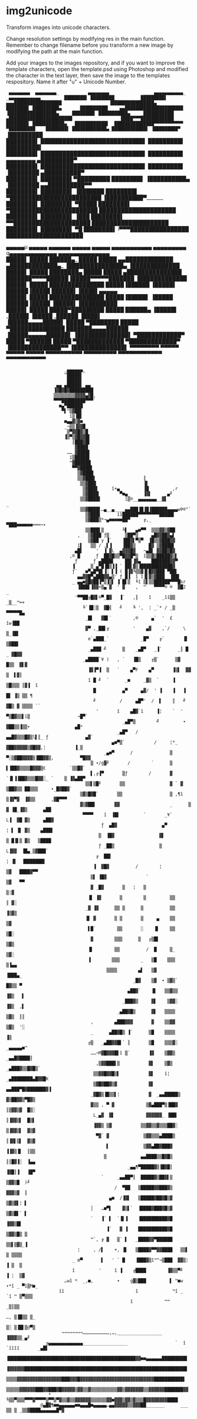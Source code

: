 # img2unicode
Transform images into unicode characters.

Change resolution settings by modifying res in the main function. Remember to change filename before you transform a new image by modifying the path at the main function.

Add your images to the images repository, and if you want to improve the template characters, open the template.psd using Photoshop and modified the character in the text layer, then save the image to the templates respository. Name it after "u" + Unicode Number.

`
   ▄▄▄▄▄▄▄▄  ▄▄▄▄▄▄▄▄_           ▄▄▄▄▄▄▄▄             ____▄▄▄▄▄▄▄▄▄▄▄_                   _▄▄▄▄▄▄▄▄▄▄▄▄_       
   ████████▌ █████████_         █████████▌       ▄▄▄██████████████████                  ▐████████████████▄_     
   ████████▌ ██████████▄       ██████████▌    ▄▄██████████████████████                  ▐██████████████████▄    
   ████████▌ ███████████▄    _███████████▌   ▄████████████████████████                  ▐████▀▀▀████████████▌   
   ████████▌ ████████████▄  _████████████▌  ███████████████▀▀▀▀▀▀▀▀▀▀▀                            ▀██████████   
   ████████▌ █████████████▄_█████████████▌ ▐█████████▀`                                            ▐█████████   
   ████████▌ ████████████████████████████▌ █████████▌                                             _█████████▌   
   ████████▌ ████████████████████████████▌ █████████▌         ▄▄▄▄▄▄▄▄                          _▄█████████▀    
   ████████▌ ████████████████████████████▌ █████████▌        ▐████████                       _▄██████████▀      
   ████████▌ ████████▌▀█████████ ████████▌ ▐██████████▄__    ▐████████                   _▄▄██████████▀▀        
   ████████▌ ████████▌ ▐███████  ████████▌  ▀█████████████████████████                  ▐██████████▀_________   
   ████████▌ ████████▌  ▀█████   ████████▌   ▀████████████████████████                  █████████████████████   
   ████████▌ ████████▌   ▐███    ████████▌     ▀▀█████████████████████                  █████████████████████   
   ████████▌ ████████▌    ▀█     ████████▌        î▀▀▀████████████████                  █████████████████████   
                                                                                                                
  ▄▄▄▄▄µ     ▄▄▄▄▄ ▄▄▄▄▄▄    ▄▄▄▄▄ ▄▄▄▄▄     _▄▄▄▄▄▄▄▄▄▄▄    _▄▄▄▄▄▄▄▄▄_    q▄▄▄▄▄▄▄▄▄▄▄▄▄_    ▄▄▄▄▄▄▄▄▄▄▄▄▄▄   
  █████▌     █████ ██████▄_  █████ █████  ▄▄█████████████  ▄█████████████▄_ ▐███████████████▄  ▐█████████████   
  █████▌     █████ ████████▄ █████ █████ ▄███████████████ ███████▀▀▀▀██████_▐█████▀▀▀▀▀███████ ▐█████████████   
  █████▌     █████ ███████████████ █████▐██████          ▐█████▌      ██████▐█████      ██████▌▐████▌▄▄▄▄▄      
  █████▌     █████ ███████████████ █████▐█████▌          ▐█████       ██████▐█████      ▐█████▌▐██████████      
  █████▌     █████ █████▀█████████ █████ ██████▄_        ▐█████▌     _█████▌▐█████     _██████ ▐████▌           
  ▐█████▄▄▄▄█████▌ █████ ▀████████ █████ ▀███████████████ ███████▄▄▄▄██████ ▐█████▄▄▄▄▄██████▌ ▐██████████████▌ 
   ▀████████████▀  █████   ▀██████ █████   ▀█████████████  ▀█████████████▀  ▐██████████████▀▀  ▐██████████████▌ 
      ▀▀▀▀▀▀▀▀     ▀▀▀▀▀     ▀▀▀▀▀ ▀▀▀▀▀       ▀▀▀▀▀▀▀▀▀▀     ▀▀▀▀▀▀▀▀▀      ▀▀▀▀▀▀▀▀▀▀▀▀`     ▀▀▀▀▀▀▀▀▀▀▀▀▀▀▀` 
                                                                                                         
                          _▄▄▄▄▄▄_                                                                                 
                          ™█████▌`                                                                                 
                           █████▌                                                                                  
                      _▄▄_▄█████▌_▄▄_                                                                              
                      ▐▓█▓█▓█████████                                                                              
                      ▒▒▒▒▒▒▒▒▓▓▓▓▄▓█,                                                                             
                      ▀▀▀█████████▀▀▀`                                                                             
                        ■▄▀██████                                                                                  
                         ▀▌™▒▓██▌                                                                                  
                            î▒▐█▌                                                                                  
                          ■▄▄▓▒▓■_                                                                                 
                          _¬▒▒▐▓▓█_                                                                                
                           ▒▀▓▓█▓▒█                                                                                
                          ▐▒▀▒▓█▓▓█▌                                                                               
                             ║███▓█▌                                                                               
                              ▓████                                                                                
                           ……_▓████▌                                                                               
                            î▒█████▌                                                                               
                            ™▓██████                                                                               
                             ▀▀▓████▌                                                                              
                               ▒▓████                                                                              
                               ▒▒▓███▌                  ║                                                          
                                ▒▒▓███                  ▐▌                                                         
                                 ▒▓███▌     î+▄_        ▐█         ,r                                              
                                 ▒▓████        ▀■▄_     ▐▓▌     _▄╝                                                
                                ▒▒▓████▌         î▒®__▄▄▄▄▄▄▄__▓▌          _                                       
                                ▒▒▓████▌…▄__▄____▄▄███▐█▐█▐██████▄▄▄▄wÞ®"`                                         
                                  ▒▓███▌      îî██████▀▀▀▀▀▀▀▀█████▌                                               
                                  ▒▓███▒*¬▄■■■■■██▀     ╔,_     ▀███■■■■■■═══¬∙                                    
                                  ▒▒███▌▒       ╚▌  _▄■▀▀  ▒▒▒▓▓▒▓██                                               
                               ,   ▒▓███ ƒ▒      ▒██▀▒__   ▄█▓▓██▓▄▌                                               
                                   ▒▓██`y ▐`    ▐██▓▌▀▒▀  ▐█▒▒▓███▓▓                                               
                               î▌   ▒▒ / ,▌▐    ▐██▓▒     █▓ ▒▓████▌                                               
                              ▄█▌     '  ▐_▓L _▄▓▓▓█▓   ¬▄█▌ ▓▓██▓█▓                                               
                            ,® █      ƒ _██▓█▒▒▀█▓▓█▀▒  î▒▒▓▒█████▓▒▌                                              
                              ƒ      ƒ ▄████▌    ██▌▐▓▄____███████▓▓▀                                              
                             ▐     _▒ ▄▀█▐█▒▐▐ ` ██▌▓▒▐████████████▓                                               
                             ƒ`  _■▀▄█▀█▌▐░ ▌▐ ( █▐▓╚▒▒▓▐▌█▓▓███ ▀██▌                                              
                               ▄▄▓▓█▀▄███▓▓▄▒' ƒ_█▐  î î▐▌▓▒▓███__▐██▌                                             
                             _ ▄▄■▓█▓██▐▀▒▐▒▌ ▐ █▌▒  ╚î ▒▌▒▒██████▀▀▀█‰r                                           
                               ▐███▌▐▓▓+▒▄`▓  ' ▓    ,  ™   ▀▀▀▀® ®  ▓█2  _                                        
                              '▀▀██╔█▓▌®▀_█▓   ▐`   ,║    î    _îî▒▒ _▒__™═+                                       
                                 ╚`▐█░▒  ▓█╣   ╝    ╚ ',  ¦ _`* / _▒  ▀▀▀▀▀█▄                                      
                                  _█▌   ▓█▌`        ,®     ▄`  '  £      îw▐██                                     
                                  ▓▀ ,_██▌╔         '    ▄▓    ,`/     \  ▒_▐█▌                                    
                                   e`▄███_`            _█▀    ╔`       ▐▌  ▒▓██▌                                   
                                   _▄███ ╝      ▒    _▄█▀   _▐`      _║ █ _ ▓█▓▓                                   
                                 _▄████`¥ )   , `   ▐█▒    ╔▒`      ▒▓  █▒▒  ▓▌▓                                   
                                   ▐▓▐▀▐  ▒   `    ▄▀F    ▄▀       ▐▒▌  ▓▓ ▒  ▌▓║                                  
                                   î █ ╝  `      _■     _▓▒  `     ▐    ▒█▒▒▒ ║▓▐  î                               
                                     █          ▄▀     ▄▓/  ' ▐    ▐   ▐ █▌ ▐▒ ▒▒ ¶                                
                                     ╝         /     ▄█▀'  /  ▌    ║   ╝ ▓█▒ ▓ ▒▒▒▒ ``                             
                                      '       î    ▄█▓`î     ▐¦    `  ' ▀▒█▓▒▒▌î▒                  ¬█▀`            
                                                _▄█▀▒        ╝         ∙ ▓██▒▒▐▒▒∙                 ▄█*             
                                              _▄█▀   /              ▄▄█▓▒▒▒█▓▒l▌║_ ƒ              ▄▓`              
                                            ▄■▀▒`           /     ¦*_ ▓██▓▓▓▓▓▒▓█▓▓,¦           ▐_▒                
                                         _▄■▀      /              ▒ ▀░▒▓██▓▓▓▓▒▐██▓▓▒,          ▀█▓▓               
                                    ▒ ∙/g▓╝       /        `      ▒    ▌▐██▓▒▒▒▒█▓▓▓▒€         `▒▒█▓`              
                                    ▌,╔▐▀       ▒ƒ        /       ▓  `▐▌▐▐██▓▒▒▒█▓▓░_ `    ▒ ▐▓▄██▀                
                                  ▒▒▌▒█╝       ▒▒                 ▓ ` ▓  ▒██▓▒▒ ██▒▒▒     ∙_█▓██▓`                 
                                ▒▓▒█▓█`       ▒▒                  ▒ ,¶î  ▒▐▓▀▓  ▐▓▒▒      ,▓█▀▀▀                   
                                ▓▒▓██▌       ▓▓                   _      ▒ ▓ ▐█_▐▓▒      ▄██                       
                                 ▀▀▀▀    î  ▐█▌         `       _¥`       L▐  ▓█ ▓▒     ▄██▓                       
                                        ƒ  ▄█▓                 ▄▀         ¦ ▌ ▐▌ ▓▒    ▄███▌                       
                                       ▒  ▐█▓                 ▓▌          ▒ █▐▌▒ ▓▒   ▒████                        
                                       ƒ _██▒                 ▒            L▐▓▓  ▐█▄_▒▓███`                        
                                      ╔  ██▌                               ¦ ▐▌  ▐███████▌                         
                                     ▐  ▓█▓          /        ¦              ▒▓   ████▓▀▀                          
                                    ▒▌ ▐█▓               `                   ▒▓   ▀▀                               
                                    ▓ _█▓       ▒   ¦   ▒                   ▒¦▓                                    
                                   ▐▌ ▐▓       ▒        ▒         ▒▒        ║ ▓░                                   
                                  _▓ ▐▓      ▒▒ ▒      ▒          ▒▒        ▐▒▓▒                                   
                                  ▐▌ ▓       ▒ ▒       ▒     ▄    ▒▒         ▒▓                                    
                                   ▌█`        ▒▒       ░    ▐▌    ▒▒         ▒█░                                   
                                    ▓        ▒▒▒      ▒   ╔▒█▌               ▒▓▒                                   
                                   ▐▌        ▒▒          /  █     ▒_         ▒▓░                                   
                                   ▐        ▒▒▒        _   ▒█    ▒▒▒         ▒▐▄▄                                  
                                          ▒▒▒▒        ▄▌   ▒▓                 ▐███▄_                               
                                                    _█▓    ▒▓  ∙ ▒▓▒`         █▓▒▒ ▀                               
                                                  ▄██▓`    ▐▌   ▒▒▓▒▒         ▐▓▒   ▌                              
                                                _███▓▒     ▓▌    ▒▓▓░         ▐▓▒  ,▌                              
                                              _▄██▓█▒      ▓▌   ▒▒▒▒          ▒▓▒  ║║                              
                                    ,        ▄███▓▓▓       ▓    ▒▒▓▓          ▒▓▒  '░                              
                                    _      ▄██▓█▒ ▐`      ▒█    ▒▒▒▒           ▐▒                                  
                                   ╔▒   _▄██▓▓█▌` ║       ▒█    ▒▒▒▓░        _▄▄▄▄▄■™                              
                                    ……¬M▓█▓▓▓█▌î ▒`       ▐▓    ▒▓▓▒      _▄▄█▓████║                               
                                      ,▒▓▓███▌▒           ▓▌    ▒▓▒    _▄███▓▒▒█▓█▒`                               
                                     ▒▒▓▓█▓▓█▒▌           ▓▌    î¦  _▄████████▄█▓▓█K                               
                                     ▒▓█▓██▓▒▓            ▓▌     ▄▄███▀█▓███████▓▐                                 
                                    _▓█▓▒▐█▒▒▌¦           ▓  _▄▄█████▒ ▓▒██▓▓▒▀█▓▒                                 
                                    ▓▒▒ , ▀ ▓            ▒▓▄███▀▒▐██▓  ║▒▓▓▒▓  █▒░                                 
                                     L_▄▓  ▓▌            ▓▓▓▓▓▓_ ▐██▌  ║▐▓▓▒▌  █▒▌                                 
                                     ▐▓▓▒ ▒▓           ▒▒▓▓▒▒▓▒▒▒██▓░  ▒▐▓▓▒▌  ▓▒▓                                 
                                      ▀▓` ▓             ▒▓▓▒▒▒▄████▒   ║▐▓▌▒▌  ▓▒▓                                 
                                          ▌             ▒▓▓▄██▓███▓    ▐▐▓▒▐▌  ║▒▒                                 
                                         ▒             ▄▄████▒▒█▓█▒    ║║█▓▐░  ▐▄▄                                 
                                                  _▄▄¶▀█████▓▒▐█▓█║    ▐▓█║▐   ▐█▀                                 
                                        `     _▄▄██▀║  █████▓▒██▓▌▒    ▒▓▓▒█  )╝                                   
                                             /  ▀██   ▒█████▓▓███▓▒    ▓▓▓▒▓  ║                                    
                                           ▄■  /▐▓▌   ▒█████▓██▓█▒▓    ▒▓▒▓▌¦ ▌                                    
                                    │   …■▀▌    ▓▒▌`  ▐████▓███▓█▒▓    ▒▓▒█▌` ▌                                    
                                    `   ▐` ▌  `▐▌▐    ▐██████████▓█   ▐▓▓▒█▌                                       
                                          ▐`   ▓ ▐    ███████████▓█   ▒▓▓▒█▒ ▒                                     
                                    ™`, ╔ ▓   ▒` ▌   _████▓▓▀██████   ▒▒▌▒▓▒_▐                                     
                               ¦     , /▌    +, ▐▌   ▒████▓▀▀▓▓████   ▒▒▌ ▒ ▒▒▒▒                                   
                             _ œ▀       ▌   ' ` █    ▐███▓▒î™^¬▒███  ▓▓▒¦ ▐ ▒  ▒                                   
                             î         '     î ▐    ╔████        ▐▓▒▒▀╝   ▐ ¦  ▒▓                                  
                          …wî *  _,■,         ∙    g▓▒███         ▌ ™■w   ∙*î _ ▀î▒M■_                             
                        îî                           î             ™î _      `î ™ ▒▀▒▒▒                            
                                                   î            ™™                _▒║▒▒                            
                                                                             …, ▒▐█▒▒ ▒_                           
                                                                             ▒░ ▒▐█▌▒@▀▒                           
                         ¬¬¬¬¬¬¬¬…………………………,…,_________________                  ▐▓▓▓▒▒_▄╝                         
                   ╔▄▄▄▄▄▄▄▄▄▄▄▄▄_________________                  `  î `îîîî       _▄█▌                          
                    ▐████████████████████████████████████████████████▓▓■■▄▄▄▄▄▄█████████▌                          
                    ▐▓▓▓▓▓▓█████████████████████████████████████████████████████████████▌                          
                     ▒▒▒▒▓▓▓▓▓▓▓▓▓▓▓▓▓▓▓▓▓███▓▓▓█▓▓▓▓▓▓▓▓▓▓▓▓▓▓▓▓▓▓▓▓▓▓▓▓▓▓▓▓███████████▌                          
                     ▒▒▒▒▒▓▓▓▓▓▓███▓▓███▓█▓▓▓▓▓▒▓▓▒▒▓▒▒▒▒▒▒▒▒▒▒▓▓▒▓▓▓▓▓▓▓▒▒▓▓▓▓▓▓███████▓▓                         
                    *    ╚▒▒▀▒▒▒▀▀▀▓▀▀▀▀▒▀▀▒▀▓▒▒▓▒▒▓▓▓▓▓▓▒▒▒▒▒▒▓▓■▓▓▓▒▓▓▒▓▒▒▒█▓▓▓▓▓▓▓▓████                         
                 @▄█▓¶■■▄▄▄▄▄▄■■▄▄▄█■▄▄▄▄▄…▄▄▓▓▓▓▓▒▒▓▓▓██_______      ___    ▒▒ ▒ _▒▒▓████▄▄▄▄▄▄█▀▓                
                                                                                                                    
